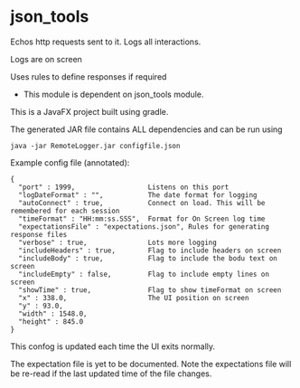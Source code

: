 # json_tools

Echos http requests sent to it.
Logs all interactions.

Logs are on screen

Uses rules to define responses if required

* This module is dependent on json_tools module.

This is a JavaFX project built using gradle.

The generated JAR file contains ALL dependencies and can be run using 
```
java -jar RemoteLogger.jar configfile.json
```

Example config file (annotated):
```
{
  "port" : 1999,                  Listens on this port
  "logDateFormat" : "",           The date format for logging
  "autoConnect" : true,           Connect on load. This will be remembered for each session
  "timeFormat" : "HH:mm:ss.SSS",  Format for On Screen log time
  "expectationsFile" : "expectations.json", Rules for generating response files
  "verbose" : true,               Lots more logging
  "includeHeaders" : true,        Flag to include headers on screen
  "includeBody" : true,           Flag to include the bodu text on screen
  "includeEmpty" : false,         Flag to include empty lines on screen
  "showTime" : true,              Flag to show timeFormat on screen
  "x" : 338.0,                    The UI position on screen
  "y" : 93.0,     
  "width" : 1548.0,
  "height" : 845.0
}
```
This confog is updated each time the UI exits normally.

The expectation file is yet to be documented.
Note the expectations file will be re-read if the last updated time of the file changes.
